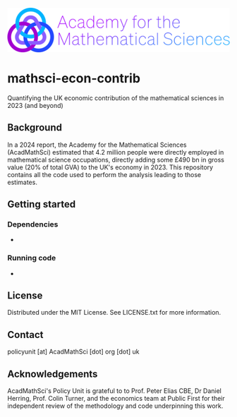 ![](acadmathsci-logo.png)
# mathsci-econ-contrib
Quantifying the UK economic contribution of the mathematical sciences in 2023 (and beyond)


## Background
In a 2024 report, the Academy for the Mathematical Sciences (AcadMathSci) estimated that 4.2 million people were directly employed in mathematical science occupations, directly adding some £490 bn in gross value (20% of total GVA) to the UK's economy in 2023. This repository contains all the code used to perform the analysis leading to those estimates.

## Getting started

### Dependencies
-
### Running code
-
## License
Distributed under the MIT License. See LICENSE.txt for more information.
## Contact
policyunit [at] AcadMathSci [dot] org [dot] uk
## Acknowledgements
AcadMathSci's Policy Unit is grateful to  to Prof. Peter Elias CBE, Dr Daniel Herring, Prof. Colin Turner, and the economics team at Public First for their independent review of the methodology and code underpinning this work. 
